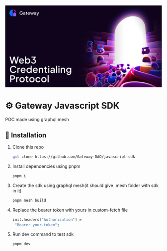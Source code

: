 ![](https://raw.githubusercontent.com/Gateway-DAO/ui/main/apps/website/public/social.png)

# ⚙️ Gateway Javascript SDK

POC made using graphql mesh

## 🔧 Installation

1. Clone this repo

   ```sh
   git clone https://github.com/Gateway-DAO/javascript-sdk
   ```

2. Install dependencies using pnpm

   ```sh
   pnpm i
   ```

3. Create the sdk using graphql mesh(it should give .mesh folder with sdk in it)

   ```sh
   pnpm mesh build
   ```

4. Replace the bearer token with yours in custom-fetch file

   ```sh
   init.headers["Authorization"] =
    "Bearer your-token";
   ```

5. Run dev command to test sdk

   ```sh
   pnpm dev
   ```

